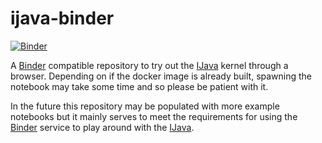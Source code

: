 # ijava-binder

[![Binder](https://mybinder.org/badge.svg)](https://github.com/fchatelain/ijava-binder/master?filepath=%2Fhome%2Fjovyan%2FHelloWorld.ipynb)


A [Binder](https://mybinder.org/) compatible repository to try out the [IJava](https://github.com/SpencerPark/IJava) kernel through a browser. Depending on if the docker image is already built, spawning the notebook may take some time and so please be patient with it.

In the future this repository may be populated with more example notebooks but it mainly serves to meet the requirements for using the [Binder](https://mybinder.org/) service to play around with the [IJava](https://github.com/SpencerPark/IJava).
